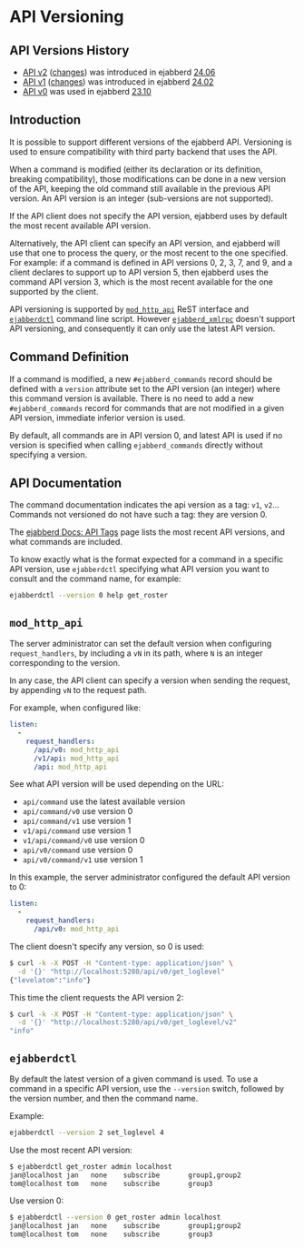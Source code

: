 # API Versioning

<!-- md:version added in [24.02](../../archive/24.02/index.md) -->

## API Versions History

- [API v2](../../archive/24.06/admin-api.md) ([changes](../../archive/24.06/admin-tags.md#v2)) was introduced in ejabberd [24.06](../../archive/24.06/index.md)
- [API v1](../../archive/24.02/admin-api.md) ([changes](../../archive/24.02/admin-tags.md#v1)) was introduced in ejabberd [24.02](../../archive/24.02/index.md)
- [API v0](../../archive/23.10/admin-api.md) was used in ejabberd [23.10](../../archive/23.10/index.md)

## Introduction

It is possible to support different versions of the ejabberd API.
Versioning is used to ensure compatibility with third party backend that uses the API.

When a command is modified (either its declaration or its definition, breaking compatibility), those modifications can be done in a new version of the API, keeping the old command still available in the previous API version.
An API version is an integer (sub-versions are not supported).

If the API client does not specify the API version, ejabberd uses by default the most recent available API version.

Alternatively, the API client can specify an API version, and ejabberd will use that one to process the query, or the most recent to the one specified.
For example: if a command is defined in API versions 0, 2, 3, 7, and 9, and a client declares to support up to API version 5, then ejabberd uses the command API version 3, which is the most recent available for the one supported by the client.

API versioning is supported by [`mod_http_api`](../../admin/configuration/modules.md#mod_http_api) ReST interface and [`ejabberdctl`](../../admin/guide/managing.md#ejabberdctl) command line script.
However [`ejabberd_xmlrpc`](../../admin/configuration/listen.md#ejabberd_xmlrpc) doesn't support API versioning, and consequently it can only use the latest API version.

## Command Definition

If a command is modified, a new `#ejabberd_commands` record should be defined with a `version` attribute set to the API version (an integer) where this command version is available.
There is no need to add a new `#ejabberd_commands` record for commands that are not modified in a given API version, immediate inferior version is used.

By default, all commands are in API version 0, and latest API is used if no version is specified when calling `ejabberd_commands` directly without specifying a version.

## API Documentation

The command documentation indicates the api version as a tag: `v1`, `v2`...
Commands not versioned do not have such a tag: they are version 0.

The [ejabberd Docs: API Tags](../ejabberd-api/admin-api.md) page lists the most recent API versions, and what commands are included.

To know exactly what is the format expected for a command in a specific API version, use `ejabberdctl` specifying what API version you want to consult and the command name, for example:

``` sh
ejabberdctl --version 0 help get_roster
```

## `mod_http_api`

The server administrator can set the default version when configuring `request_handlers`, by including a `vN` in its path, where `N` is an integer corresponding to the version.

In any case, the API client can specify a version when sending the request, by appending `vN` to the request path.

For example, when configured like:

``` yaml
listen:
  -
    request_handlers:
      /api/v0: mod_http_api
      /v1/api: mod_http_api
      /api: mod_http_api
```

See what API version will be used depending on the URL:

- `api/command` use the latest available version
- `api/command/v0` use version 0
- `api/command/v1` use version 1
- `v1/api/command` use version 1
- `v1/api/command/v0` use version 0
- `api/v0/command` use version 0
- `api/v0/command/v1` use version 1

In this example, the server administrator configured the default API version to 0:

``` yaml
listen:
  -
    request_handlers:
      /api/v0: mod_http_api
```

The client doesn't specify any version, so 0 is used:

``` sh
$ curl -k -X POST -H "Content-type: application/json" \
  -d '{}' "http://localhost:5280/api/v0/get_loglevel"
{"levelatom":"info"}
```

This time the client requests the API version 2:

``` sh
$ curl -k -X POST -H "Content-type: application/json" \
  -d '{}' "http://localhost:5280/api/v0/get_loglevel/v2"
"info"
```

## `ejabberdctl`

By default the latest version of a given command is used.
To use a command in a specific API version, use the `--version` switch,
followed by the version number, and then the command name.

Example:

``` sh
ejabberdctl --version 2 set_loglevel 4
```

Use the most recent API version:

``` sh
$ ejabberdctl get_roster admin localhost
jan@localhost jan   none    subscribe       group1,group2
tom@localhost tom   none    subscribe       group3
```

Use version 0:

``` sh
$ ejabberdctl --version 0 get_roster admin localhost
jan@localhost jan   none    subscribe       group1;group2
tom@localhost tom   none    subscribe       group3
```
